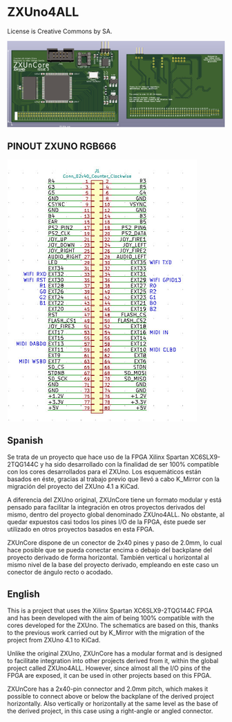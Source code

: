 # ZXUno4ALL

License is Creative Commons by SA.

![alt text](./render/ZXUnCore.png "ZXUnCore")

PINOUT ZXUNO RGB666
-------------------

![alt text](./doc/PINOUT.png "ZXUnCore")


Spanish
-------

Se trata de un proyecto que hace uso de la FPGA Xilinx Spartan XC6SLX9-2TQG144C y ha sido desarrollado con la finalidad de ser 100% compatible con los cores desarrollados para el ZXUno. Los esquemáticos están basados en éste, gracias al trabajo previo que llevó a cabo K_Mirror con la migración del proyecto del ZXUno 4.1 a KiCad.

A diferencia del ZXUno original, ZXUnCore tiene un formato modular y está pensado para facilitar la integración en otros proyectos derivados del mismo, dentro del proyecto global denominado ZXUno4ALL. No obstante, al quedar expuestos casi todos los pines I/O de la FPGA, éste puede ser utilizado en otros proyectos basados en esta FPGA.

ZXUnCore dispone de un conector de 2x40 pines y paso de 2.0mm, lo cual hace posible que se pueda conectar encima o debajo del backplane del proyecto derivado de forma horizontal. También vertical u horizontal al mismo nivel de la base del proyecto derivado, empleando en este caso un conector de ángulo recto o acodado.


English
-------

This is a project that uses the Xilinx Spartan XC6SLX9-2TQG144C FPGA and has been developed with the aim of being 100% compatible with the cores developed for the ZXUno. The schematics are based on this, thanks to the previous work carried out by K_Mirror with the migration of the project from ZXUno 4.1 to KiCad.

Unlike the original ZXUno, ZXUnCore has a modular format and is designed to facilitate integration into other projects derived from it, within the global project called ZXUno4ALL. However, since almost all the I/O pins of the FPGA are exposed, it can be used in other projects based on this FPGA.

ZXUnCore has a 2x40-pin connector and 2.0mm pitch, which makes it possible to connect above or below the backplane of the derived project horizontally. Also vertically or horizontally at the same level as the base of the derived project, in this case using a right-angle or angled connector.
